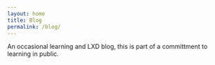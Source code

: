 ```yaml
---
layout: home
title: Blog
permalink: /blog/
---
```


An occasional learning and LXD blog, this is part of a committment to learning in public.
